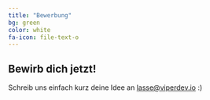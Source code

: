 ```yaml
---
title: "Bewerbung"
bg: green
color: white
fa-icon: file-text-o
---
```


## Bewirb dich jetzt!

Schreib uns einfach kurz deine Idee an lasse@viperdev.io :)
